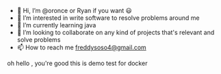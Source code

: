 - 👋 Hi, I’m @oronce or Ryan if you want 😃
- 👀 I’m interested in write software to resolve problems around me
- 🌱 I’m currently learning java
- 💞️ I’m looking to collaborate on any kind of projects that's relevant and solve problems
- 📫 How to reach me freddysoso4@gmail.com

<!---
oronce/oronce is a ✨ special ✨ repository because its `README.md` (this file) appears on your GitHub profile.
You can click the Preview link to take a look at your changes.
--->

oh hello , you're good this is demo test for docker
